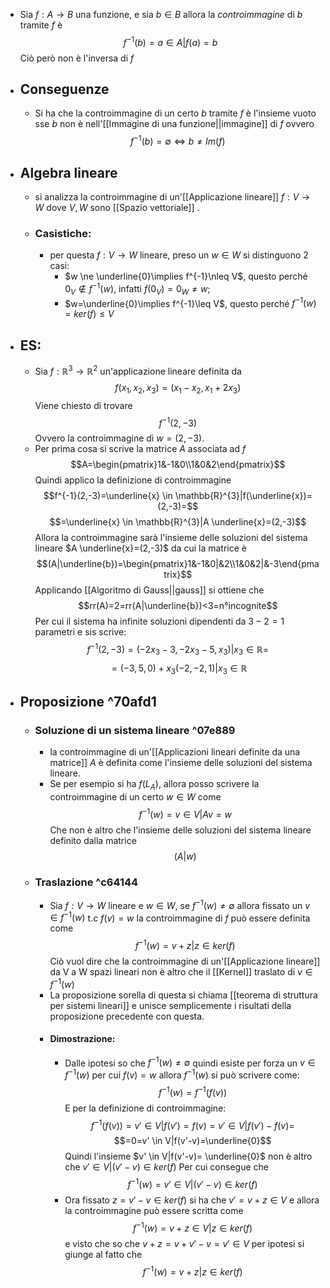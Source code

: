 - Sia $f:A \rightarrow B$ una funzione, e sia $b\in B$ allora la _controimmagine_ di $b$ tramite $f$ è$$f^{-1}(b)=a\in A|f(a)=b$$Ciò però non è l'inversa di $f$ 
- ## Conseguenze
	- Si ha che la controimmagine di un certo $b$ tramite $f$ è l'insieme vuoto sse $b$ non è nell'[[Immagine di una funzione||immagine]] di $f$ ovvero $$f^{-1}(b)=\emptyset \Longleftrightarrow b\ne Im(f)$$
- ## Algebra lineare
	- si analizza la controimmagine di un'[[Applicazione lineare]] $f:V \rightarrow W$ dove $V,W$ sono [[Spazio vettoriale]] .
	- ### Casistiche:
		- per questa $f:V \rightarrow W$ lineare, preso un $w\in W$ si distinguono 2 casi: 
			- $w \ne \underline{0}\implies f^{-1}\nleq V$, questo perché $0_{V}\notin f^{-1}(w)$, infatti $f(0_{V})=0_{W}\ne w$;
			- $w=\underline{0}\implies f^{-1}\leq V$, questo perché $f^{-1}(w)=ker(f)\le V$
- ## ES:
	- Sia $f:\mathbb{R}^3 \rightarrow \mathbb{R}^{2}$ un'applicazione lineare definita da$$f(x_{1},x_{2},x_{3})=(x_{1}-x_{2},x_{1}+2x_{3})$$Viene chiesto di trovare $$f^{-1}(2,-3)$$Ovvero la controimmagine di $w=(2,-3)$.
	- Per prima cosa si scrive la matrice $A$ associata ad $f$$$A=\begin{pmatrix}1&-1&0\\1&0&2\end{pmatrix}$$Quindi applico la definizione di controimmagine$$f^{-1}(2,-3)=\underline{x} \in \mathbb{R}^{3}|f(\underline{x})=(2,-3)=$$$$=\underline{x} \in \mathbb{R}^{3}|A \underline{x}=(2,-3)$$Allora la controimmagine sarà l'insieme delle soluzioni del sistema lineare $A \underline{x}=(2,-3)$ da cui la matrice è$$(A|\underline{b})=\begin{pmatrix}1&-1&0|&2\\1&0&2|&-3\end{pmatrix}$$Applicando [[Algoritmo di Gauss||gauss]] si ottiene che$$rr(A)=2=rr(A|\underline{b})<3=n°incognite$$Per cui il sistema ha infinite soluzioni dipendenti da $3-2=1$ parametri e sis scrive:$$f^{-1}(2,-3)=(-2x_{3}-3,-2x_{3}-5,x_{3})|x_{3}\in \mathbb{R}=$$$$=(-3,5,0)+x_{3}(-2,-2,1)|x_{3}\in \mathbb{R}$$
- ## Proposizione ^70afd1
	- ### Soluzione di un sistema lineare ^07e889
		- la controimmagine di un'[[Applicazioni lineari definite da una matrice]] $A$ è definita come l'insieme delle soluzioni del sistema lineare.
		- Se per esempio si ha $f(L_{A}),$ allora posso scrivere la controimmagine di un certo $w \in W$ come$$f^{-1}(w)=v \in V|A v=w$$Che non è altro che l'insieme delle soluzioni del sistema lineare definito dalla matrice $$(A|w)$$
	- ### Traslazione ^c64144
		- Sia $f:V \rightarrow W$ lineare e $w \in W$, se $f^{-1}(w)\ne \emptyset$ allora fissato un $v \in f^{-1}(w)$ t.c $f(v)=w$ la controimmagine di $f$ può essere definita come $$f^{-1}(w)=v+z|z\in ker(f)$$Ciò vuol dire che la controimmagine di un'[[Applicazione lineare]] da V a W spazi lineari non è altro che il [[Kernel]] traslato di $v\in f^{-1}(w)$
		- La proposizione sorella di questa si chiama [[teorema di struttura per sistemi lineari]] e unisce semplicemente i risultati della proposizione precedente con questa.
		- #### Dimostrazione:
			- Dalle ipotesi so che $f^{-1}(w)\ne \emptyset$ quindi esiste per forza un $v\in f^{-1}(w)$ per cui $f(v)=w$ allora $f^{-1}(w)$ si può scrivere come:$$f^{-1}(w)=f^{-1}(f(v))$$E per la definizione di controimmagine:$$f^{-1}(f(v))=v'\in V|f(v')=f(v)=v' \in V|f(v')-f(v)=$$$$=0=v' \in V|f(v'-v)=\underline{0}$$Quindi l'insieme $v' \in V|f(v'-v)= \underline{0}$ non è altro che $v' \in V|(v'-v)\in ker(f)$ Per cui consegue che$$f^{-1}(w)=v' \in V |(v'-v)\in ker(f)$$
			- Ora fissato $z=v'-v\in ker(f)$ si ha che $v'=v+z\in V$ e allora la controimmagine può essere scritta come $$f^{-1}(w)=v+z\in V|z\in ker(f)$$e visto che so che $v+z=v+v'-v=v' \in V$ per ipotesi si giunge al fatto che $$f^{-1}(w)=v+z|z\in ker(f)$$